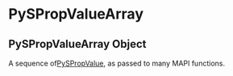 # PySPropValueArray

## PySPropValueArray Object

A sequence of[PySPropValue](#pyspropvalue), as passed to many MAPI functions.